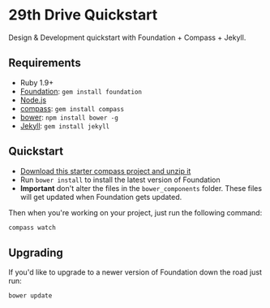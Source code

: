# 29th Drive Quickstart

Design & Development quickstart with Foundation + Compass + Jekyll.

## Requirements

  * Ruby 1.9+
  * [Foundation](http://foundation.zurb.com): `gem install foundation`
  * [Node.js](http://nodejs.org)
  * [compass](http://compass-style.org/): `gem install compass`
  * [bower](http://bower.io): `npm install bower -g`
  * [Jekyll](http://jekyllrb.com/): `gem install jekyll`

## Quickstart

  * [Download this starter compass project and unzip it](https://github.com/29thdrive/29th-drive-quickstart/archive/master.zip)
  * Run `bower install` to install the latest version of Foundation
  * __Important__ don't alter the files in the `bower_components` folder. These files will get updated when Foundation gets updated.
  
Then when you're working on your project, just run the following command:

```bash
compass watch
```

## Upgrading

If you'd like to upgrade to a newer version of Foundation down the road just run:

```bash
bower update
```
